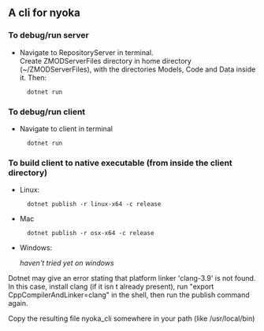 ## A cli for nyoka

### To debug/run server

* Navigate to RepositoryServer in terminal.\
Create ZMODServerFiles directory in home directory (~/ZMODServerFiles), with the directories Models, Code and Data inside it. Then:
    
        dotnet run

### To debug/run client

* Navigate to client in terminal

        dotnet run

### To build client to native executable (from inside the client directory)

* Linux:
    
		dotnet publish -r linux-x64 -c release
		
* Mac

        dotnet publish -r osx-x64 -c release

* Windows:
            
    <i>haven't tried yet on windows</i>
    
Dotnet may give an error stating that platform linker 'clang-3.9' is not found. In this case, install clang (if it isn
t already present), run "export CppCompilerAndLinker=clang" in the shell, then run the publish command again.

Copy the resulting file nyoka_cli somewhere in your path (like /usr/local/bin)
    
